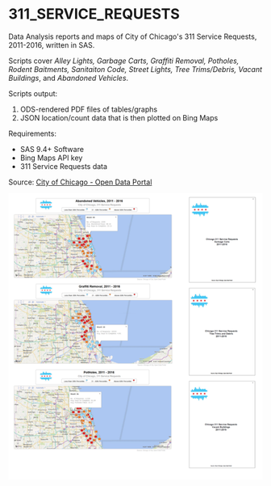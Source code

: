 # 311_SERVICE_REQUESTS
Data Analysis reports and maps of City of Chicago's 311 Service Requests, 2011-2016, written in SAS. 

Scripts cover *Alley Lights, Garbage Carts, Graffiti Removal, Potholes, Rodent Baitments, Sanitaiton Code, Street Lights, Tree Trims/Debris, Vacant Buildings*, and *Abandoned Vehicles*.

Scripts output:

1. ODS-rendered PDF files of tables/graphs
2. JSON location/count data that is then plotted on Bing Maps

Requirements:

- SAS 9.4+ Software
- Bing Maps API key
- 311 Service Requests data 

Source: [City of Chicago - Open Data Portal](https://data.cityofchicago.org/) 

![alt text](Maps/Images/ChiMapsReportsScreenshot.png "Maps and Reports Screenshot")




